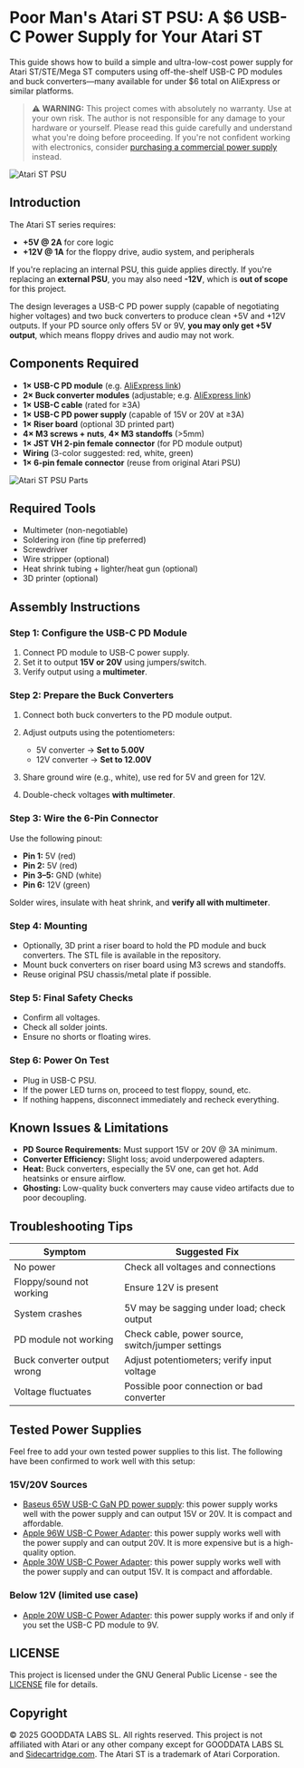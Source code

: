 # Poor Man's Atari ST PSU: A \$6 USB-C Power Supply for Your Atari ST

This guide shows how to build a simple and ultra-low-cost power supply for Atari ST/STE/Mega ST computers using off-the-shelf USB-C PD modules and buck converters—many available for under \$6 total on AliExpress or similar platforms.

> ⚠️ **WARNING:** This project comes with absolutely no warranty. Use at your own risk. The author is not responsible for any damage to your hardware or yourself. Please read this guide carefully and understand what you're doing before proceeding. If you're not confident working with electronics, consider [purchasing a commercial power supply](https://sidecartridge.com) instead.

![Atari ST PSU](/6DOLLAR-PSU-ATARI-ST-FINAL.png)

## Introduction

The Atari ST series requires:

* **+5V @ 2A** for core logic
* **+12V @ 1A** for the floppy drive, audio system, and peripherals

If you're replacing an internal PSU, this guide applies directly. If you're replacing an **external PSU**, you may also need **-12V**, which is **out of scope** for this project.

The design leverages a USB-C PD power supply (capable of negotiating higher voltages) and two buck converters to produce clean +5V and +12V outputs. If your PD source only offers 5V or 9V, **you may only get +5V output**, which means floppy drives and audio may not work.

## Components Required

* **1× USB-C PD module** (e.g. [AliExpress link](https://www.aliexpress.com/item/1005003336833794.html))
* **2× Buck converter modules** (adjustable; e.g. [AliExpress link](https://www.aliexpress.com/item/1005004904872120.html))
* **1× USB-C cable** (rated for ≥3A)
* **1× USB-C PD power supply** (capable of 15V or 20V at ≥3A)
* **1× Riser board** (optional 3D printed part)
* **4× M3 screws + nuts**, **4× M3 standoffs** (>5mm)
* **1× JST VH 2-pin female connector** (for PD module output)
* **Wiring** (3-color suggested: red, white, green)
* **1× 6-pin female connector** (reuse from original Atari PSU)

![Atari ST PSU Parts](/6DOLLAR-PSU-ATARI-ST-BOARD.png)

## Required Tools

* Multimeter (non-negotiable)
* Soldering iron (fine tip preferred)
* Screwdriver
* Wire stripper (optional)
* Heat shrink tubing + lighter/heat gun (optional)
* 3D printer (optional)

## Assembly Instructions

### Step 1: Configure the USB-C PD Module

1. Connect PD module to USB-C power supply.
2. Set it to output **15V or 20V** using jumpers/switch.
3. Verify output using a **multimeter**.

### Step 2: Prepare the Buck Converters

1. Connect both buck converters to the PD module output.
2. Adjust outputs using the potentiometers:

   * 5V converter → **Set to 5.00V**
   * 12V converter → **Set to 12.00V**
3. Share ground wire (e.g., white), use red for 5V and green for 12V.
4. Double-check voltages **with multimeter**.

### Step 3: Wire the 6-Pin Connector

Use the following pinout:

* **Pin 1:** 5V (red)
* **Pin 2:** 5V (red)
* **Pin 3–5:** GND (white)
* **Pin 6:** 12V (green)

Solder wires, insulate with heat shrink, and **verify all with multimeter**.

### Step 4: Mounting

* Optionally, 3D print a riser board to hold the PD module and buck converters. The STL file is available in the repository.
* Mount buck converters on riser board using M3 screws and standoffs.
* Reuse original PSU chassis/metal plate if possible.

### Step 5: Final Safety Checks

* Confirm all voltages.
* Check all solder joints.
* Ensure no shorts or floating wires.

### Step 6: Power On Test

* Plug in USB-C PSU.
* If the power LED turns on, proceed to test floppy, sound, etc.
* If nothing happens, disconnect immediately and recheck everything.

## Known Issues & Limitations

* **PD Source Requirements:** Must support 15V or 20V @ 3A minimum.
* **Converter Efficiency:** Slight loss; avoid underpowered adapters.
* **Heat:** Buck converters, especially the 5V one, can get hot. Add heatsinks or ensure airflow.
* **Ghosting:** Low-quality buck converters may cause video artifacts due to poor decoupling.

## Troubleshooting Tips

| Symptom                     | Suggested Fix                                     |
| --------------------------- | ------------------------------------------------- |
| No power                    | Check all voltages and connections                |
| Floppy/sound not working    | Ensure 12V is present                             |
| System crashes              | 5V may be sagging under load; check output        |
| PD module not working       | Check cable, power source, switch/jumper settings |
| Buck converter output wrong | Adjust potentiometers; verify input voltage       |
| Voltage fluctuates          | Possible poor connection or bad converter         |

## Tested Power Supplies

Feel free to add your own tested power supplies to this list. The following have been confirmed to work well with this setup:

### 15V/20V Sources

- [Baseus 65W USB-C GaN PD power supply](https://www.aliexpress.com/item/1005005030843371.html): this power supply works well with the power supply and can output 15V or 20V. It is compact and affordable.
- [Apple 96W USB-C Power Adapter](https://www.apple.com/shop/product/MW2L3AM/A/96w-usb-c-power-adapter): this power supply works well with the power supply and can output 20V. It is more expensive but is a high-quality option.
- [Apple 30W USB-C Power Adapter](https://www.apple.com/shop/product/MW2G3AM/A/30w-usb-c-power-adapter): this power supply works well with the power supply and can output 15V. It is compact and affordable.

### Below 12V (limited use case)

- [Apple 20W USB-C Power Adapter](https://www.apple.com/shop/product/MW2H3AM/A/20w-usb-c-power-adapter): this power supply works if and only if you set the USB-C PD module to 9V.

## LICENSE

This project is licensed under the GNU General Public License - see the [LICENSE](LICENSE) file for details.

## Copyright

© 2025 GOODDATA LABS SL. All rights reserved. This project is not affiliated with Atari or any other company except for GOODDATA LABS SL and [Sidecartridge.com](https://sidecartridge.com). The Atari ST is a trademark of Atari Corporation.
